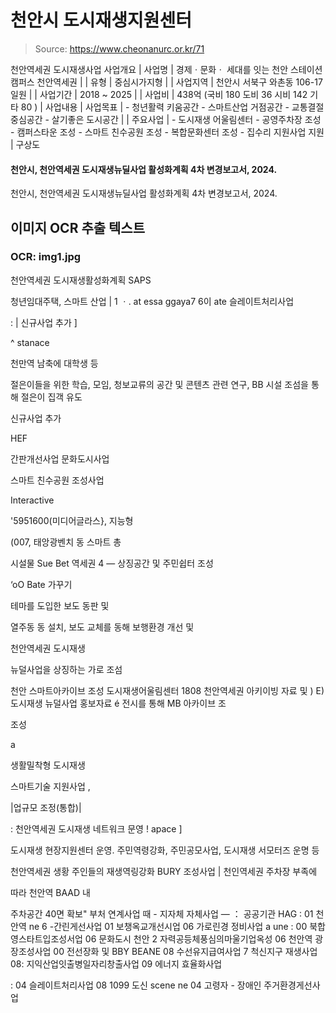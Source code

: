 # 천안시 도시재생지원센터

> Source: https://www.cheonanurc.or.kr/71

천안역세권 도시재생사업
사업개요
| 사업명 | 경제ㆍ문화ㆍ 세대를 잇는 천안 스테이션 캠퍼스 천안역세권 |
| 유형 | 중심시가지형 |
| 사업지역 | 천안시 서북구 와촌동 106-17 일원 |
| 사업기간 | 2018 ~ 2025 |
| 사업비 | 438억 (국비 180 도비 36 시비 142 기타 80 ) |
사업내용
| 사업목표 | - 청년활력 키움공간 - 스마트산업 거점공간 - 교통결절 중심공간 - 살기좋은 도시공간 |
| 주요사업 | - 도시재생 어울림센터 - 공영주차장 조성 - 캠퍼스타운 조성 - 스마트 친수공원 조성 - 복합문화센터 조성 - 집수리 지원사업 지원 |
구상도
#### 천안시, 천안역세권 도시재생뉴딜사업 활성화계획 4차 변경보고서, 2024.
천안시, 천안역세권 도시재생뉴딜사업 활성화계획 4차 변경보고서, 2024.

## 이미지 OCR 추출 텍스트

### OCR: img1.jpg
천안역세권 도시재생활성화계획 SAPS

청년임대주택, 스마트 산업 | 1 ㆍ.
at essa
ggaya7 6이 ate 슬레이트처리사업

: | 신규사업 추가 ]

^ stanace

천만역 남축에 대학생 등

절은이들을 위한 학습, 모임,
청보교류의 공간 및 콘텐츠
관련 연구, BB 시설 조섬을
통해 절은이 집객 유도

신규사업 추가

HEF

간판개선사업
문화도시사업

스마트 친수공원 조성사업

Interactive

'5951600(미디어글라스}, 지능형

(007, 태앙광벤치 동 스마트 총

시설물 Sue Bet 역세권 4 —
상징공간 및 주민쉽터 조성

‘oO Bate 가꾸기

테마를 도입한 보도 동판 및

열주동 동 설치, 보도 교체를
동해 보행환경 개선 및

천안역세권 도시재생

뉴덜사업을 상징하는 가로 조섬

천안 스마트아카이브 조성
도시재생어울림센터 1808
천안역세권 아키이빙 자료 및 ) E)
도시재생 뉴덜사업 홍보자료 é
전시를 통해 MB 아카이브
조

조성

a

생활밀착형 도시재생

스마트기술 지원사업
,

|업규모 조정(통합)|

: 천안역세권 도시재생 네트워크 문영
! apace ]

도시재생 현장지원센터 운영.
주민역령강화, 주민공모사업,
도시재생 서모터즈 운명 등

천안역세권 생황 주인들의
재생역링강화
 BURY 조성사업
| 천인역세권 주차장 부족에

따라 천안역 BAAD 내

주차공간 40면 확보"
부처 연계사업 때 - 지자체 자체사업 — ： 공공기관 HAG
: 01 천안역 ne 6 -간린게선사업 01 보챙옥교개선시업 06 가로린경 정비사업 a une
: 00 북합영스타트입조성서업 06 문화도시 천안 2 자력공등체풍심의마울기업옥성 06 천안역 광장조성사업 00 전선장화 및 BBY BEANE
08 수선유지급여사업 7 척신지구 재생사업 08: 지익산업잇출병일자리창출사업 09 에너지 효율화사업

: 04 슬레이트처리사업 08 1099 도신 scene ne 04 고령자 - 장애인 주거환경게선사업
